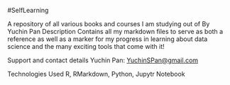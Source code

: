#SelfLearning

A repository of all various books and courses I am studying out of
By Yuchin Pan
Description
Contains all my markdown files to serve as both a reference as well as a marker for my progress in learning about data science and the many exciting tools that come with it!

Support and contact details
Yuchin Pan: YuchinSPan@gmail.com

Technologies Used
R, RMarkdown, Python, Jupytr Notebook
